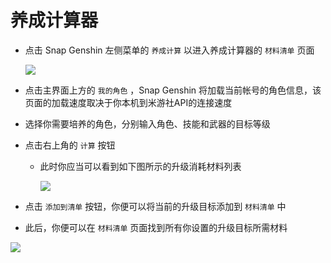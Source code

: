 # 养成计算器

- 点击 Snap Genshin 左侧菜单的 `养成计算` 以进入养成计算器的 `材料清单` 页面

  ![](https://image.snapgenshin.com/imgs/2022/03/bc499c4af8ea7010.png)

- 点击主界面上方的 `我的角色` ，Snap Genshin 将加载当前帐号的角色信息，该页面的加载速度取决于你本机到米游社API的连接速度

- 选择你需要培养的角色，分别输入角色、技能和武器的目标等级

- 点击右上角的 `计算` 按钮

  - 此时你应当可以看到如下图所示的升级消耗材料列表

    ![](https://image.snapgenshin.com/imgs/2022/03/94e22aaf0730e604.png)

- 点击 `添加到清单` 按钮，你便可以将当前的升级目标添加到 `材料清单` 中

- 此后，你便可以在 `材料清单` 页面找到所有你设置的升级目标所需材料

![](https://image.snapgenshin.com/imgs/2022/03/f82e4db4e0a21684.png)